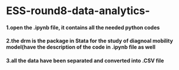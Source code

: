 # ESS-round8-data-analytics-
#### 1.open the .ipynb file, it contains all the needed python codes
#### 2.the drm is the package in Stata for the study of diagnoal mobility model(have the description of the code in .ipynb file as well
#### 3.all the data have been separated and converted into .CSV file
